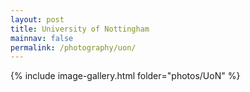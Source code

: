 ```yaml
---
layout: post
title: University of Nottingham
mainnav: false
permalink: /photography/uon/
---
```



{% include image-gallery.html folder="photos/UoN" %}